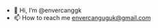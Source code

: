 - 👋 Hi, I’m @envercanggk
- 📫 How to reach me envercanguguk@gmail.com

<!---
envercanggk/envercanggk is a ✨ special ✨ repository because its `README.md` (this file) appears on your GitHub profile.
You can click the Preview link to take a look at your changes.
--->
